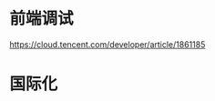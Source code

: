 # 前端调试

https://cloud.tencent.com/developer/article/1861185

# 国际化

<span translate='public.yes'></span>